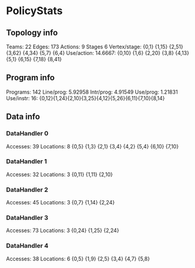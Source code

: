 # PolicyStats
## Topology info
Teams:		22
Edges:		173
Actions:	9
Stages		6
Vertex/stage:	{0,1} {1,15} {2,51} {3,62} {4,34} {5,7} {6,4} 
Use/action:	14.6667: {0,10} {1,6} {2,20} {3,8} {4,13} {5,1} {6,15} {7,18} {8,41} 

## Program info
Programs:	142
Line/prog:	5.92958
Intr/prog:	4.91549
Use/prog:	1.21831
Use/instr:	16: {0,12}{1,24}{2,10}{3,25}{4,12}{5,26}{6,11}{7,10}{8,14}

## Data info

### DataHandler 0
Accesses:	39
Locations:	8
{0,5} {1,3} {2,1} {3,4} {4,2} {5,4} {6,10} {7,10} 

### DataHandler 1
Accesses:	32
Locations:	3
{0,11} {1,11} {2,10} 

### DataHandler 2
Accesses:	45
Locations:	3
{0,7} {1,14} {2,24} 

### DataHandler 3
Accesses:	73
Locations:	3
{0,24} {1,25} {2,24} 

### DataHandler 4
Accesses:	38
Locations:	6
{0,5} {1,9} {2,5} {3,4} {4,7} {5,8} 